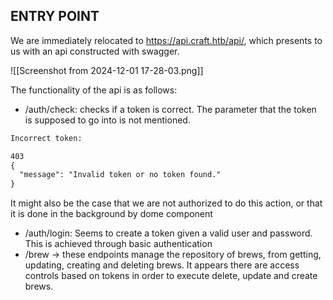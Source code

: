 ## ENTRY POINT

We are immediately relocated to https://api.craft.htb/api/, which presents to us with an api constructed with swagger.

![[Screenshot from 2024-12-01 17-28-03.png]]

The functionality of the api is as follows:

- /auth/check: checks if a token is correct. The parameter that the token is supposed to go into is not mentioned.

```txt
Incorrect token: 

403
{
  "message": "Invalid token or no token found."
}
```

It might also be the case that we are not authorized to do this action, or that it is done in the background by dome component

- /auth/login: Seems to create a token given a valid user and password. This is achieved through basic authentication
- /brew -> these endpoints manage the repository of brews, from getting, updating, creating and deleting brews. It appears there are access controls based on tokens in order to execute delete, update and create brews.